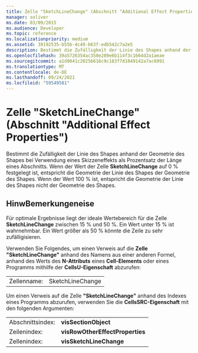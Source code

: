 ```yaml
---
title: Zelle "SketchLineChange" (Abschnitt "Additional Effect Properties")
manager: soliver
ms.date: 03/09/2015
ms.audience: Developer
ms.topic: reference
ms.localizationpriority: medium
ms.assetid: 39192535-b55b-4c49-b63f-edb542c7a2e5
description: Bestimmt die Zufälligkeit der Linie des Shapes anhand der Geometrie des Shapes bei Verwendung eines Skizzeneffekts als Prozentsatz der Länge eines Abschnitts. Wenn der Wert der Zelle SketchLineChange auf 0 % festgelegt ist, entspricht die Geometrie der Linie des Shapes der Geometrie des Shapes. Wenn der Wert 100 % ist, entspricht die Geometrie der Linie des Shapes nicht der Geometrie des Shapes.
ms.openlocfilehash: 39a5726354ac350e289e6b114f3c1664d2a1aeae
ms.sourcegitcommit: a1d9041c20256616c9c183f7d1049142a7ac6991
ms.translationtype: MT
ms.contentlocale: de-DE
ms.lasthandoff: 09/24/2021
ms.locfileid: "59549581"
---
```

# <a name="sketchlinechange-cell-additional-effect-properties-section"></a>Zelle "SketchLineChange" (Abschnitt "Additional Effect Properties")

Bestimmt die Zufälligkeit der Linie des Shapes anhand der Geometrie des Shapes bei Verwendung eines Skizzeneffekts als Prozentsatz der Länge eines Abschnitts. Wenn der Wert der Zelle **SketchLineChange** auf 0 % festgelegt ist, entspricht die Geometrie der Linie des Shapes der Geometrie des Shapes. Wenn der Wert 100 % ist, entspricht die Geometrie der Linie des Shapes nicht der Geometrie des Shapes. 
  
## <a name="remarks"></a>HinwBemerkungeneise

Für optimale Ergebnisse liegt der ideale Wertebereich für die Zelle **SketchLineChange** zwischen 15 % und 50 %. Ein Wert unter 15 % ist wahrnehmbar. Ein Wert größer als 50 % könnte die Zeile zu sehr zufälligisieren. 
  
Verwenden Sie Folgendes, um einen Verweis auf die **Zelle "SketchLineChange"** anhand des Namens aus einer anderen Formel, anhand des Werts des **N-Attributs** eines **Cell-Elements** oder eines Programms mithilfe der **CellsU-Eigenschaft** abzurufen: 
  
|||
|:-----|:-----|
| Zellenname:  <br/> | SketchLineChange  <br/> |
   
Um einen Verweis auf die Zelle **"SketchLineChange"** anhand des Indexes eines Programms abzurufen, verwenden Sie die **CellsSRC-Eigenschaft** mit den folgenden Argumenten: 
  
|||
|:-----|:-----|
| Abschnittsindex:  <br/> |**visSectionObject** <br/> |
| Zeilenindex:  <br/> |**visRowOtherEffectProperties** <br/> |
| Zellenindex:  <br/> |**visSketchLineChange** <br/> |
   

